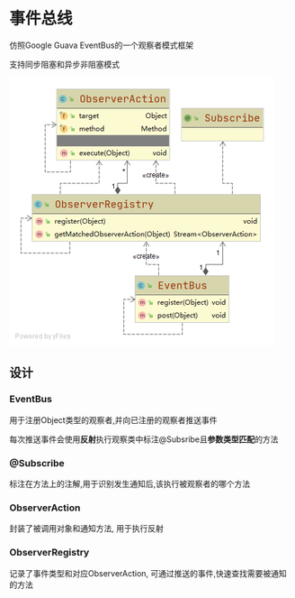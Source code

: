 # 事件总线

仿照Google Guava EventBus的一个观察者模式框架

支持同步阻塞和异步非阻塞模式

![uml](./uml.png)

## 设计

### EventBus

用于注册Object类型的观察者,并向已注册的观察者推送事件

每次推送事件会使用**反射**执行观察类中标注@Subsribe且**参数类型匹配**的方法

### @Subscribe

标注在方法上的注解,用于识别发生通知后,该执行被观察者的哪个方法

### ObserverAction

封装了被调用对象和通知方法, 用于执行反射

### ObserverRegistry

记录了事件类型和对应ObserverAction, 可通过推送的事件,快速查找需要被通知的方法